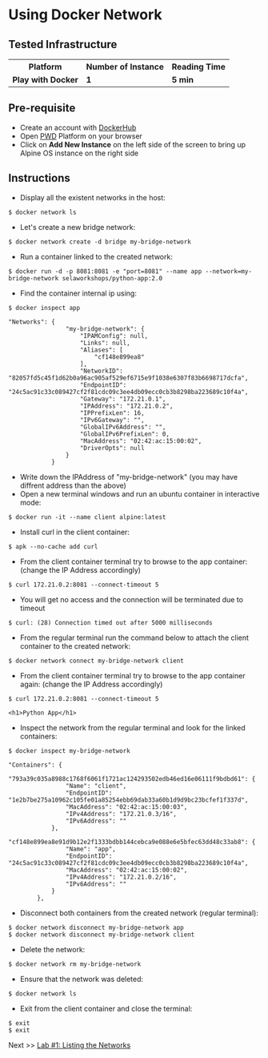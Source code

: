 # Using Docker Network


## Tested Infrastructure

<table class="tg">
  <tr>
    <th class="tg-yw4l"><b>Platform</b></th>
    <th class="tg-yw4l"><b>Number of Instance</b></th>
    <th class="tg-yw4l"><b>Reading Time</b></th>
    
  </tr>
  <tr>
    <td class="tg-yw4l"><b> Play with Docker</b></td>
    <td class="tg-yw4l"><b>1</b></td>
    <td class="tg-yw4l"><b>5 min</b></td>
    
  </tr>
  
</table>

## Pre-requisite

- Create an account with [DockerHub](https://hub.docker.com)
- Open [PWD](https://labs.play-with-docker.com/) Platform on your browser 
- Click on **Add New Instance** on the left side of the screen to bring up Alpine OS instance on the right side


## Instructions

 - Display all the existent networks in the host:

```
$ docker network ls
```

 - Let's create a new bridge network:

```
$ docker network create -d bridge my-bridge-network
```

 - Run a container linked to the created network:
```
$ docker run -d -p 8081:8081 -e "port=8081" --name app --network=my-bridge-network selaworkshops/python-app:2.0
```

 - Find the container internal ip using:

```
$ docker inspect app
```

```
"Networks": {
                "my-bridge-network": {
                    "IPAMConfig": null,
                    "Links": null,
                    "Aliases": [
                        "cf148e899ea8"
                    ],
                    "NetworkID": "82057fd5c45f1d62b0a96ac905af529ef6715e9f1038e6307f83b6698717dcfa",
                    "EndpointID": "24c5ac91c33c089427cf2f81cdc09c3ee4db09ecc0cb3b8298ba223689c10f4a",
                    "Gateway": "172.21.0.1",
                    "IPAddress": "172.21.0.2",
                    "IPPrefixLen": 16,
                    "IPv6Gateway": "",
                    "GlobalIPv6Address": "",
                    "GlobalIPv6PrefixLen": 0,
                    "MacAddress": "02:42:ac:15:00:02",
                    "DriverOpts": null
                }
            }
```

 - Write down the IPAddress of "my-bridge-network" (you may have diffrent address than the above)
 - Open a new terminal windows and run an ubuntu container in interactive mode:

```
$ docker run -it --name client alpine:latest
```

 - Install curl in the client container:

```
$ apk --no-cache add curl  
```

 - From the client container terminal try to browse to the app container:
 (change the IP Address accordingly)

```
$ curl 172.21.0.2:8081 --connect-timeout 5
```

 - You will get no access and the connection will be terminated due to timeout 

```
$ curl: (28) Connection timed out after 5000 milliseconds
```

 - From the regular terminal run the command below to attach the client container to the created network:

```
$ docker network connect my-bridge-network client
```

 - From the client container terminal try to browse to the app container again:
 (change the IP Address accordingly)

```
$ curl 172.21.0.2:8081 --connect-timeout 5
```

```
<h1>Python App</h1>
```

 - Inspect the network from the regular terminal and look for the linked containers:

```
$ docker inspect my-bridge-network
```

```
"Containers": {
            "793a39c035a8988c1768f6061f1721ac124293502edb46ed16e06111f9bdbd61": {
                "Name": "client",
                "EndpointID": "1e2b7be275a10962c105fe01a85254ebb69dab33a60b1d9d9bc23bcfef1f337d",
                "MacAddress": "02:42:ac:15:00:03",
                "IPv4Address": "172.21.0.3/16",
                "IPv6Address": ""
            },
            "cf148e899ea8e91d9b12e2f1333bdbb144cebca9e088e6e5bfec63dd48c33ab8": {
                "Name": "app",
                "EndpointID": "24c5ac91c33c089427cf2f81cdc09c3ee4db09ecc0cb3b8298ba223689c10f4a",
                "MacAddress": "02:42:ac:15:00:02",
                "IPv4Address": "172.21.0.2/16",
                "IPv6Address": ""
            }
        },
```

 - Disconnect both containers from the created network (regular terminal):

```
$ docker network disconnect my-bridge-network app
$ docker network disconnect my-bridge-network client
```

 - Delete the network:

```
$ docker network rm my-bridge-network
```

 - Ensure that the network was deleted:

```
$ docker network ls
```

 - Exit from the client container and close the terminal:

```
$ exit
$ exit
```
Next >> [Lab #1: Listing the Networks](../using-docker-network/A1-network-basics.md#step-2-list-networks)

